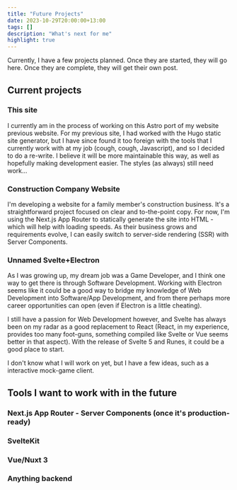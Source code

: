 ```yaml
---
title: "Future Projects"
date: 2023-10-29T20:00:00+13:00
tags: []
description: "What's next for me"
highlight: true
---
```


Currently, I have a few projects planned. Once they are started, they will go here. Once they are complete, they will get their own post.

## Current projects

### This site

I currently am in the process of working on this Astro port of my website previous website. For my previous site, I had worked with the Hugo static site generator, but I have since found it too foreign with the tools that I currently work with at my job (cough, cough, Javascript), and so I decided to do a re-write. I believe it will be more maintainable this way, as well as hopefully making development easier. The styles (as always) still need work...

### Construction Company Website

I'm developing a website for a family member's construction business. It's a straightforward project focused on clear and to-the-point copy. For now, I'm using the Next.js App Router to statically generate the site into HTML - which will help with loading speeds. As their business grows and requirements evolve, I can easily switch to server-side rendering (SSR) with Server Components.

### Unnamed Svelte+Electron

As I was growing up, my dream job was a Game Developer, and I think one way to get there is through Software Development. Working with Electron seems like it could be a good way to bridge my knowledge of Web Development into Software/App Development, and from there perhaps more career opportunities can open (even if Electron is a little cheating).

I still have a passion for Web Development however, and Svelte has always been on my radar as a good replacement to React (React, in my experience, provides too many foot-guns, something compiled like Svelte or Vue seems better in that aspect). With the release of Svelte 5 and Runes, it could be a good place to start.

I don't know what I will work on yet, but I have a few ideas, such as a interactive mock-game client.

## Tools I want to work with in the future

### Next.js App Router - Server Components (once it's production-ready)

### SvelteKit

### Vue/Nuxt 3

### Anything backend
